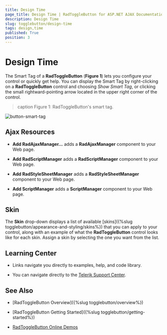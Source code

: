 ```yaml
---
title: Design Time
page_title: Design Time | RadToggleButton for ASP.NET AJAX Documentation
description: Design Time
slug: togglebutton/design-time
tags: design,time
published: True
position: 3
---
```


# Design Time

The Smart Tag of a **RadToggleButton** (**Figure 1**) lets you configure your control or quickly get help. You can display the Smart Tag by right-clicking on a **RadToggleButton** control and choosing *Show Smart Tag*, or clicking the small rightward-pointing arrow located in the upper right corner of the control.

>caption Figure 1: RadToggleButton's smart tag.

![button-smart-tag](images/togglebutton-smart-tag.png)

## Ajax Resources

* **Add RadAjaxManager...** adds a **RadAjaxManager** component to your Web page.

* **Add RadScriptManager** adds a **RadScriptManager** component to your Web page.

* **Add RadStyleSheetManager** adds a **RadStyleSheetManager** component to your Web page.

* **Add ScriptManager** adds a **ScriptManager** component to your Web page.

## Skin

The **Skin** drop-down displays a list of available [skins]({%slug togglebutton/appearance-and-styling/skins%}) that you can apply to your control, along with an example of what the **RadToggleButton** control looks like for each skin. Assign a skin by selecting the one you want from the list.

## Learning Center

* Links navigate you directly to examples, help, and code library.

* You can navigate directly to the [Telerik Support Center](https://www.telerik.com/support/home.aspx).

## See Also

 * [RadToggleButton Overview]({%slug togglebutton/overview%})
 
 * [RadToggleButton Getting Started]({%slug togglebutton/getting-started%})
 
 * [RadToggleButton Online Demos](https://demos.telerik.com/aspnet-ajax/togglebutton/examples/overview/defaultcs.aspx)

